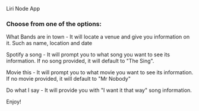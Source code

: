 Liri Node App

### Choose from one of the options:
What Bands are in town - It will locate a venue and give you information on it. Such as name, location and date

Spotify a song - It will prompt you to what song you want to see its information. If no song provided, it will default to "The Sing".

Movie this - It will prompt you to what movie you want to see its information. If no movie provided, it will default to "Mr Nobody"

Do what I say - It will provide you with "I want it that way" song information.

Enjoy!
